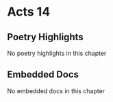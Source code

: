 # Acts 14

## Poetry Highlights

No poetry highlights in this chapter

## Embedded Docs

No embedded docs in this chapter

